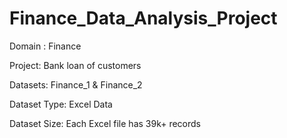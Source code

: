 # Finance_Data_Analysis_Project

Domain : Finance

Project: Bank loan of customers

Datasets: Finance_1 & Finance_2

Dataset Type: Excel Data

Dataset Size: Each Excel file has 39k+ records
